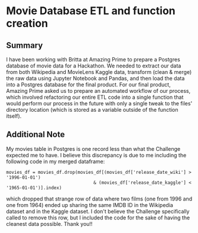 # Movie Database ETL and function creation


## Summary

I have been working with Britta at Amazing Prime to prepare a Postgres database of movie data for a Hackathon. We needed to extract our data from both Wikipedia and MovieLens Kaggle data, transform (clean & merge) the raw data using Jupyter Notebook and Pandas, and then load the data into a Postgres database for the final product. For our final product, Amazing Prime asked us to prepare an automated workflow of our process, which involved refactoring our entire ETL code into a single function that would perform our process in the future with only a single tweak to the files' directory location (which is stored as a variable outside of the function itself). 

## Additional Note
My movies table in Postgres is one record less than what the Challenge expected me to have. I believe this discrepancy is due to me including the following code in my merged dataframe: 

    movies_df = movies_df.drop(movies_df[(movies_df['release_date_wiki'] > '1996-01-01') 
                                     & (movies_df['release_date_kaggle'] < '1965-01-01')].index)

which dropped that strange row of data where two films (one from 1996 and one from 1964) ended up sharing the same IMDB ID in the Wikipedia dataset and in the Kaggle dataset. I don't believe the Challenge specifically called to remove this row, but I included the code for the sake of having the cleanest data possible. Thank you!! 
